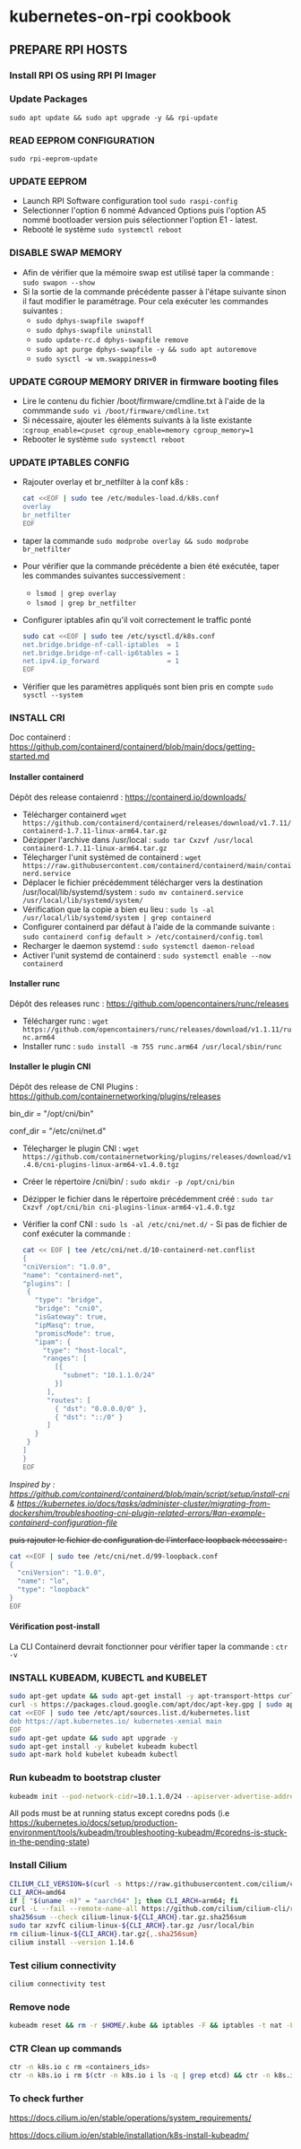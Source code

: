 # kubernetes-on-rpi cookbook

## PREPARE RPI HOSTS

### Install RPI OS using RPI PI Imager

### Update Packages

`sudo apt update && sudo apt upgrade -y && rpi-update`

### READ EEPROM CONFIGURATION

`sudo rpi-eeprom-update`

### UPDATE EEPROM

- Launch RPI Software configuration tool `sudo raspi-config`
- Selectionner l'option 6 nommé Advanced Options puis l'option A5 nommé bootloader version puis sélectionner l'option E1 - latest.
- Rebooté le système `sudo systemctl reboot`

### DISABLE SWAP MEMORY

- Afin de vérifier que la mémoire swap est utilisé taper la commande :
  `sudo swapon --show`
- Si la sortie de la commande précédente passer à l'étape suivante sinon il faut modifier le paramétrage. Pour cela exécuter les commandes suivantes :
  - `sudo dphys-swapfile swapoff`
  - `sudo dphys-swapfile uninstall`
  - `sudo update-rc.d dphys-swapfile remove`
  - `sudo apt purge dphys-swapfile -y && sudo apt autoremove`
  - `sudo sysctl -w vm.swappiness=0`

### UPDATE CGROUP MEMORY DRIVER in firmware booting files

- Lire le contenu du fichier /boot/firmware/cmdline.txt à l'aide de la commmande `sudo vi /boot/firmware/cmdline.txt`
- Si nécessaire, ajouter les éléments suivants à la liste existante :`cgroup_enable=cpuset cgroup_enable=memory cgroup_memory=1`
- Rebooter le système `sudo systemctl reboot`

### UPDATE IPTABLES CONFIG

- Rajouter overlay et br_netfilter à la conf k8s :
  ```bash
  cat <<EOF | sudo tee /etc/modules-load.d/k8s.conf
  overlay
  br_netfilter
  EOF
  ```
- taper la commande `sudo modprobe overlay && sudo modprobe br_netfilter`
- Pour vérifier que la commande précédente a bien été exécutée, taper les commandes suivantes successivement :

  - `lsmod | grep overlay`
  - `lsmod | grep br_netfilter`

- Configurer iptables afin qu'il voit correctement le traffic ponté

  ```bash
  sudo cat <<EOF | sudo tee /etc/sysctl.d/k8s.conf
  net.bridge.bridge-nf-call-iptables  = 1
  net.bridge.bridge-nf-call-ip6tables = 1
  net.ipv4.ip_forward                 = 1
  EOF
  ```

- Vérifier que les paramètres appliqués sont bien pris en compte `sudo sysctl --system`

### INSTALL CRI

Doc containerd : https://github.com/containerd/containerd/blob/main/docs/getting-started.md

#### Installer containerd

Dépôt des release contaienrd : https://containerd.io/downloads/

- Télécharger containerd
  `wget https://github.com/containerd/containerd/releases/download/v1.7.11/containerd-1.7.11-linux-arm64.tar.gz`
- Dézipper l'archive dans /usr/local : `sudo tar Cxzvf /usr/local containerd-1.7.11-linux-arm64.tar.gz`
- Téleçharger l'unit systèmed de containerd : `wget https://raw.githubusercontent.com/containerd/containerd/main/containerd.service`
- Déplacer le fichier précédemment télécharger vers la destination /usr/local/lib/systemd/system : `sudo mv containerd.service /usr/local/lib/systemd/system/`
- Vérification que la copie a bien eu lieu : `sudo ls -al /usr/local/lib/systemd/system | grep containerd`
- Configurer containerd par défaut à l'aide de la commande suivante : `sudo containerd config default > /etc/containerd/config.toml`
- Recharger le daemon systemd : `sudo systemctl daemon-reload`
- Activer l'unit systemd de containerd : `sudo systemctl enable --now containerd`

#### Installer runc

Dépôt des releases runc : https://github.com/opencontainers/runc/releases

- Télécharger runc : `wget https://github.com/opencontainers/runc/releases/download/v1.1.11/runc.arm64`
- Installer runc : `sudo install -m 755 runc.arm64 /usr/local/sbin/runc`

#### Installer le plugin CNI

Dépôt des release de CNI Plugins : https://github.com/containernetworking/plugins/releases

bin_dir = "/opt/cni/bin"

conf_dir = "/etc/cni/net.d"

- Téleçharger le plugin CNI : `wget https://github.com/containernetworking/plugins/releases/download/v1.4.0/cni-plugins-linux-arm64-v1.4.0.tgz`
- Créer le répertoire /cni/bin/ : `sudo mkdir -p /opt/cni/bin`
- Dézipper le fichier dans le répertoire précédemment créé : `sudo tar Cxzvf /opt/cni/bin cni-plugins-linux-arm64-v1.4.0.tgz`
- Vérifier la conf CNI : `sudo ls -al /etc/cni/net.d/` - Si pas de fichier de conf exécuter la commande :

  ```bash
  cat << EOF | tee /etc/cni/net.d/10-containerd-net.conflist
  {
  "cniVersion": "1.0.0",
  "name": "containerd-net",
  "plugins": [
   {
     "type": "bridge",
     "bridge": "cni0",
     "isGateway": true,
     "ipMasq": true,
     "promiscMode": true,
     "ipam": {
       "type": "host-local",
       "ranges": [
          [{
            "subnet": "10.1.1.0/24"
          }]
        ],
        "routes": [
          { "dst": "0.0.0.0/0" },
          { "dst": "::/0" }
        ]
     }
   }
  ]
  }
  EOF
  ```
*Inspired by : https://github.com/containerd/containerd/blob/main/script/setup/install-cni & https://kubernetes.io/docs/tasks/administer-cluster/migrating-from-dockershim/troubleshooting-cni-plugin-related-errors/#an-example-containerd-configuration-file*

  ~~puis rajouter le fichier de configuration de l'interface loopback nécessaire :~~

  ```bash
  cat <<EOF | sudo tee /etc/cni/net.d/99-loopback.conf
  {
    "cniVersion": "1.0.0",
    "name": "lo",
    "type": "loopback"
  }
  EOF
  ```


#### Vérification post-install

La CLI Containerd devrait fonctionner pour vérifier taper la commande : `ctr -v`

### INSTALL KUBEADM, KUBECTL and KUBELET

```bash
sudo apt-get update && sudo apt-get install -y apt-transport-https curl
curl -s https://packages.cloud.google.com/apt/doc/apt-key.gpg | sudo apt-key add -
cat <<EOF | sudo tee /etc/apt/sources.list.d/kubernetes.list
deb https://apt.kubernetes.io/ kubernetes-xenial main
EOF
sudo apt-get update && sudo apt upgrade -y
sudo apt-get install -y kubelet kubeadm kubectl
sudo apt-mark hold kubelet kubeadm kubectl
````

### Run kubeadm to bootstrap cluster
``` bash
kubeadm init --pod-network-cidr=10.1.1.0/24 --apiserver-advertise-address 10.1.1.1
```
All pods must be at running status except coredns pods (i.e https://kubernetes.io/docs/setup/production-environment/tools/kubeadm/troubleshooting-kubeadm/#coredns-is-stuck-in-the-pending-state)

### Install Cilium
```bash
CILIUM_CLI_VERSION=$(curl -s https://raw.githubusercontent.com/cilium/cilium-cli/main/stable.txt)
CLI_ARCH=amd64
if [ "$(uname -m)" = "aarch64" ]; then CLI_ARCH=arm64; fi
curl -L --fail --remote-name-all https://github.com/cilium/cilium-cli/releases/download/${CILIUM_CLI_VERSION}/cilium-linux-${CLI_ARCH}.tar.gz{,.sha256sum}
sha256sum --check cilium-linux-${CLI_ARCH}.tar.gz.sha256sum
sudo tar xzvfC cilium-linux-${CLI_ARCH}.tar.gz /usr/local/bin
rm cilium-linux-${CLI_ARCH}.tar.gz{,.sha256sum}
cilium install --version 1.14.6
```
### Test cilium connectivity
```bash
cilium connectivity test
```

### Remove node
```bash
kubeadm reset && rm -r $HOME/.kube && iptables -F && iptables -t nat -F && iptables -t mangle -F && iptables -X
```

### CTR Clean up commands
```bash
ctr -n k8s.io c rm <containers_ids>
ctr -n k8s.io i rm $(ctr -n k8s.io i ls -q | grep etcd) && ctr -n k8s.io i rm $(ctr -n k8s.io i ls -q | grep sha) && ctr -n k8s.io i rm $(ctr -n k8s.io i ls -q | grep core) ctr -n k8s.io i rm $(ctr -n k8s.io i ls -q | grep kube) && ctr -n k8s.io i rm $(ctr -n k8s.io i ls -q | grep pause)
```

### To check further
https://docs.cilium.io/en/stable/operations/system_requirements/

https://docs.cilium.io/en/stable/installation/k8s-install-kubeadm/
